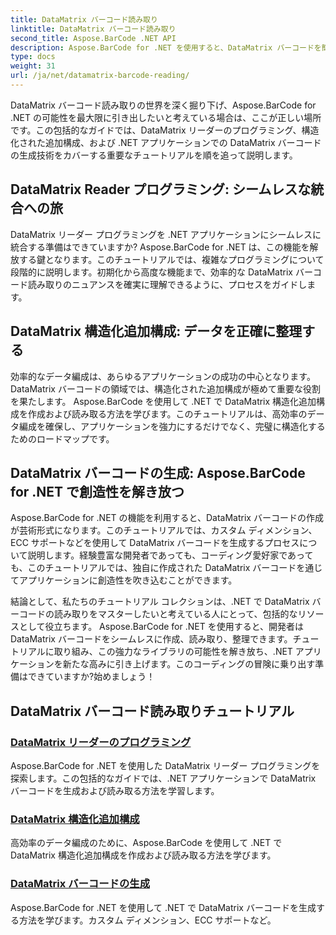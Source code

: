 ```yaml
---
title: DataMatrix バーコード読み取り
linktitle: DataMatrix バーコード読み取り
second_title: Aspose.BarCode .NET API
description: Aspose.BarCode for .NET を使用すると、DataMatrix バーコードを簡単に生成して読み取ることができます。 DataMatrix リーダーのプログラミングと構造化された追加構成について詳しく説明します。
type: docs
weight: 31
url: /ja/net/datamatrix-barcode-reading/
---
```


DataMatrix バーコード読み取りの世界を深く掘り下げ、Aspose.BarCode for .NET の可能性を最大限に引き出したいと考えている場合は、ここが正しい場所です。この包括的なガイドでは、DataMatrix リーダーのプログラミング、構造化された追加構成、および .NET アプリケーションでの DataMatrix バーコードの生成技術をカバーする重要なチュートリアルを順を追って説明します。

## DataMatrix Reader プログラミング: シームレスな統合への旅

DataMatrix リーダー プログラミングを .NET アプリケーションにシームレスに統合する準備はできていますか? Aspose.BarCode for .NET は、この機能を解放する鍵となります。このチュートリアルでは、複雑なプログラミングについて段階的に説明します。初期化から高度な機能まで、効率的な DataMatrix バーコード読み取りのニュアンスを確実に理解できるように、プロセスをガイドします。

## DataMatrix 構造化追加構成: データを正確に整理する

効率的なデータ編成は、あらゆるアプリケーションの成功の中心となります。 DataMatrix バーコードの領域では、構造化された追加構成が極めて重要な役割を果たします。 Aspose.BarCode を使用して .NET で DataMatrix 構造化追加構成を作成および読み取る方法を学びます。このチュートリアルは、高効率のデータ編成を確保し、アプリケーションを強力にするだけでなく、完璧に構造化するためのロードマップです。

## DataMatrix バーコードの生成: Aspose.BarCode for .NET で創造性を解き放つ

Aspose.BarCode for .NET の機能を利用すると、DataMatrix バーコードの作成が芸術形式になります。このチュートリアルでは、カスタム ディメンション、ECC サポートなどを使用して DataMatrix バーコードを生成するプロセスについて説明します。経験豊富な開発者であっても、コーディング愛好家であっても、このチュートリアルでは、独自に作成された DataMatrix バーコードを通じてアプリケーションに創造性を吹き込むことができます。

結論として、私たちのチュートリアル コレクションは、.NET で DataMatrix バーコードの読み取りをマスターしたいと考えている人にとって、包括的なリソースとして役立ちます。 Aspose.BarCode for .NET を使用すると、開発者は DataMatrix バーコードをシームレスに作成、読み取り、整理できます。チュートリアルに取り組み、この強力なライブラリの可能性を解き放ち、.NET アプリケーションを新たな高みに引き上げます。このコーディングの冒険に乗り出す準備はできていますか?始めましょう！
## DataMatrix バーコード読み取りチュートリアル
### [DataMatrix リーダーのプログラミング](./datamatrix-reader-programming/)
Aspose.BarCode for .NET を使用した DataMatrix リーダー プログラミングを探索します。この包括的なガイドでは、.NET アプリケーションで DataMatrix バーコードを生成および読み取る方法を学習します。
### [DataMatrix 構造化追加構成](./datamatrix-structured-append-configuration/)
高効率のデータ編成のために、Aspose.BarCode を使用して .NET で DataMatrix 構造化追加構成を作成および読み取る方法を学びます。
### [DataMatrix バーコードの生成](./datamatrix-versions/)
Aspose.BarCode for .NET を使用して .NET で DataMatrix バーコードを生成する方法を学びます。カスタム ディメンション、ECC サポートなど。